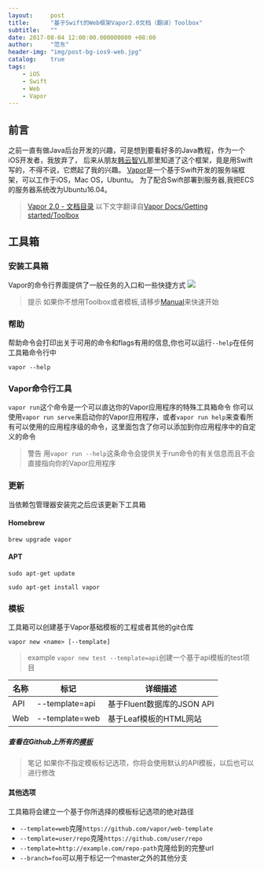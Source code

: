 ```yaml
---
layout:     post
title:      "基于Swift的Web框架Vapor2.0文档（翻译）Toolbox"
subtitle:   ""
date: 2017-08-04 12:00:00.000000000 +08:00
author:     "范东"
header-img: "img/post-bg-ios9-web.jpg"
catalog:    true
tags:
    - iOS
    - Swift
    - Web
    - Vapor
---
```

## 前言
之前一直有做Java后台开发的兴趣，可是想到要看好多的Java教程，作为一个iOS开发者，我放弃了，
后来从朋友[韩云智VL](http://www.jianshu.com/u/92f7630a351b)那里知道了这个框架，竟是用Swift写的，不得不说，它燃起了我的兴趣。
[Vapor](http://vapor.codes)是一个基于Swift开发的服务端框架，可以工作于iOS，Mac OS，Ubuntu。
为了配合Swift部署到服务器,我把ECS的服务器系统改为Ubuntu16.04。
> [Vapor 2.0 - 文档目录](https://github.com/fandongtongxue/VaporDoc/blob/master/README.md)
> 以下文字翻译自[Vapor Docs/Getting started/Toolbox](https://docs.vapor.codes/2.0/getting-started/toolbox/)

## 工具箱
### 安装工具箱
Vapor的命令行界面提供了一般任务的入口和一些快捷方式
![](http://om2bks7xs.bkt.clouddn.com/2017-08-03-Swift-Vapor-Web-03-1.png)
> 提示
> 如果你不想用Toolbox或者模板,请移步[Manual](https://docs.vapor.codes/2.0/getting-started/manual/)来快速开始

### 帮助
帮助命令会打印出关于可用的命令和flags有用的信息,你也可以运行```--help```在任何工具箱命令行中
```
vapor --help
```
### Vapor命令行工具
```vapor run```这个命令是一个可以直达你的Vapor应用程序的特殊工具箱命令
你可以使用```vapor run serve```来启动你的Vapor应用程序，或者```vapor run help```来查看所有可以使用的应用程序级的命令，这里面包含了你可以添加到你应用程序中的自定义的命令
>警告
>用```vapor run --help```这条命令会提供关于run命令的有关信息而且不会直接指向你的Vapor应用程序

### 更新
当依赖包管理器安装完之后应该更新下工具箱
#### Homebrew
```
brew upgrade vapor
```
#### APT
```
sudo apt-get update
```
```
sudo apt-get install vapor
```
### 模板
工具箱可以创建基于Vapor基础模板的工程或者其他的git仓库
```
vapor new <name> [--template]
```
>example
>```vapor new test --template=api```创建一个基于api模板的test项目

名称 | 标记 | 详细描述
------- | ------- | ------
API | --template=api | 基于Fluent数据库的JSON API
Web | --template=web | 基于Leaf模板的HTML网站

##### 查看在Github上所有的[模板](https://github.com/search?utf8=✓&q=topic%3Avapor+topic%3Atemplate&type=Repositories)
>笔记
>如果你不指定模板标记选项，你将会使用默认的API模板，以后也可以进行修改

#### 其他选项
工具箱将会建立一个基于你所选择的模板标记选项的绝对路径

- ```--template=web```克隆```https://github.com/vapor/web-template```
- ```--template=user/repo```克隆```https://github.com/user/repo```
- ```--template=http://example.com/repo-path```克隆给到的完整url
- ```--branch=foo```可以用于标记一个master之外的其他分支



